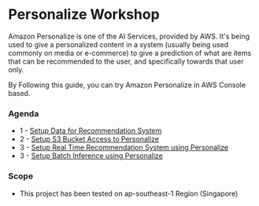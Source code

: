 # Personalize Workshop

Amazon Personalize is one of the AI Services, provided by AWS. It's being used to give a personalized content in a system (usually being used commonly on media or e-commerce) to give a prediction of what are items that can be recommended to the user, and specifically towards that user only.

By Following this guide, you can try Amazon Personalize in AWS Console based.

### Agenda
* 1 - [Setup Data for Recommendation System](docs/SetupData.md)
* 2 - [Setup S3 Bucket Access to Personalize](docs/SetupAccess.md)
* 3 - [Setup Real Time Recommendation System using Personalize](docs/Personalize.md)
* 3 - [Setup Batch Inference using Personalize](docs/Batch.md)

### Scope
* This project has been tested on ap-southeast-1 Region (Singapore)